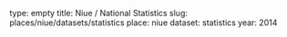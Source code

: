 type: empty
title: Niue / National Statistics
slug: places/niue/datasets/statistics
place: niue
dataset: statistics
year: 2014
